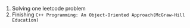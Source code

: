 1. Solving one leetcode problem
2. Finishing `C++ Programming: An Object-Oriented Approach(McGraw-Hill Education)`
